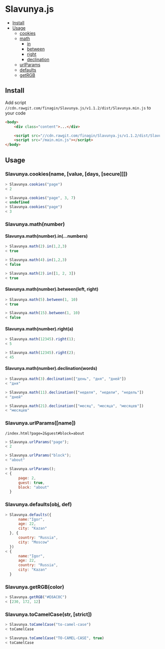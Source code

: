 # Slavunya.js

* [Install](#install)
* [Usage](#usage)
    * [cookies](#slavunyacookiesname-value-days-secure)
    * [math](#slavunyamathnumber)
        * [in](#slavunyamathnumberinnumbers)
        * [between](#slavunyamathnumberbetweenleft-right)
        * [right](#slavunyamathnumberrighta)
        * [declination](#slavunyamathnumberdeclinationwords)
    * [urlParams](#slavunyaurlparamsname)
    * [defaults](#slavunyadefaultsobj-def)
    * [getRGB](#slavunyagetrgbcolor)

## Install
Add script ```//cdn.rawgit.com/finagin/Slavunya.js/v1.1.2/dist/Slavunya.min.js``` to your code
```html
<body>
    <div class="content">...</div>

    <script src="//cdn.rawgit.com/finagin/Slavunya.js/v1.1.2/dist/Slavunya.min.js"></script>
    <script src="/main.min.js"></script>
</body>
```
## Usage

### Slavunya.cookies(name, [value, [days, [secure]]])
```js
> Slavunya.cookies("page")
< 2

> Slavunya.cookies("page", 3, 7)
< undefined
> Slavunya.cookies("page")
< 3
```
### Slavunya.math(number)
#### Slavunya.math(number).in(...numbers)
```js
> Slavunya.math(2).in(1,2,3)
< true

> Slavunya.math(4).in(1,2,3)
< false

> Slavunya.math(2).in([1, 2, 3])
< true
```
#### Slavunya.math(number).between(left, right)
```js
> Slavunya.math(5).between(1, 10)
< true

> Slavunya.math(15).between(1, 10)
< false
```
#### Slavunya.math(number).right(a)
```js
> Slavunya.math(12345).right(1);
< 5

> Slavunya.math(12345).right(2);
< 45
```
#### Slavunya.math(number).declination(words)
```js
> Slavunya.math(3).declination(["день", "дня", "дней"])
< "дня"

> Slavunya.math(11).declination(["неделя", "недели", "недель"])
< "дней"

> Slavunya.math(21).declination(["месяц", "месяца", "месяцев"])
< "месяцев"
```
### Slavunya.urlParams([name])
``` /index.html?page=2&guest#block=about ```
```js
> Slavunya.urlParams("page");
< 2

> Slavunya.urlParams("block");
< "about"

> Slavunya.urlParams();
< {
      page: 2,
      guest: true,
      block: "about"
  }
```
### Slavunya.defaults(obj, def)
```js
> Slavunya.defaults({
      name:"Igor",
      age: 22,
      city: "Kazan"
  }, {
      country: "Russia",
      city: "Moscow"
  })
< {
      name:"Igor",
      age: 22,
      country: "Russia",
      city: "Kazan"
  }
```
### Slavunya.getRGB(color)
```js
> Slavunya.getRGB("#E6AC0C")
< [230, 172, 12]
```

### Slavunya.toCamelCase(str, [strict])
```js
> Slavunya.toCamelCase("to-camel-case")
< toCamelCase

> Slavunya.toCamelCase("TO-CAMEL-CASE", true)
< toCamelCase
```
